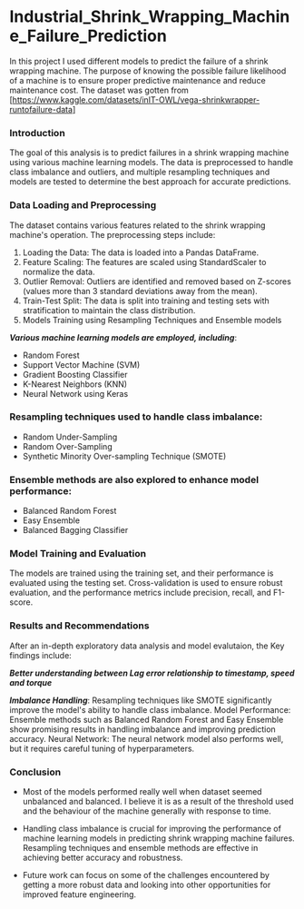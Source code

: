 # Industrial_Shrink_Wrapping_Machine_Failure_Prediction
In this project I used different models to predict the failure of a shrink wrapping machine. The purpose of knowing the possible failure likelihood of a machine is to ensure proper predictive maintenance and reduce maintenance cost. The dataset was gotten from [https://www.kaggle.com/datasets/inIT-OWL/vega-shrinkwrapper-runtofailure-data]

### Introduction
The goal of this analysis is to predict failures in a shrink wrapping machine using various machine learning models. The data is preprocessed to handle class imbalance and outliers, and multiple resampling techniques and models are tested to determine the best approach for accurate predictions.

### Data Loading and Preprocessing
The dataset contains various features related to the shrink wrapping machine's operation. The preprocessing steps include:

1. Loading the Data: The data is loaded into a Pandas DataFrame.
2. Feature Scaling: The features are scaled using StandardScaler to normalize the data.
3. Outlier Removal: Outliers are identified and removed based on Z-scores (values more than 3 standard deviations away from the mean).
4. Train-Test Split: The data is split into training and testing sets with stratification to maintain the class distribution.
5. Models Training using Resampling Techniques and Ensemble models

***Various machine learning models are employed, including***:

* Random Forest
* Support Vector Machine (SVM)
* Gradient Boosting Classifier
* K-Nearest Neighbors (KNN)
* Neural Network using Keras

### Resampling techniques used to handle class imbalance:
* Random Under-Sampling
* Random Over-Sampling
* Synthetic Minority Over-sampling Technique (SMOTE)

### Ensemble methods are also explored to enhance model performance:
* Balanced Random Forest
* Easy Ensemble
* Balanced Bagging Classifier

### Model Training and Evaluation
The models are trained using the training set, and their performance is evaluated using the testing set. Cross-validation is used to ensure robust evaluation, and the performance metrics include precision, recall, and F1-score.

### Results and Recommendations
After an in-depth exploratory data analysis and model evalutaion, the Key findings include:

***Better understanding between Lag error relationship to timestamp, speed and torque***

***Imbalance Handling***: Resampling techniques like SMOTE significantly improve the model's ability to handle class imbalance.
Model Performance: Ensemble methods such as Balanced Random Forest and Easy Ensemble show promising results in handling imbalance and improving prediction accuracy.
Neural Network: The neural network model also performs well, but it requires careful tuning of hyperparameters.

### Conclusion
* Most of the models performed really well when dataset seemed unbalanced and balanced. I believe it is as a result of the threshold used and the behaviour of the machine generally with response to time.

* Handling class imbalance is crucial for improving the performance of machine learning models in predicting shrink wrapping machine failures. Resampling techniques and ensemble methods are effective in achieving better accuracy and robustness. 

* Future work can focus on some of the challenges encountered by getting a more robust data and looking into other opportunities for improved feature engineering.
